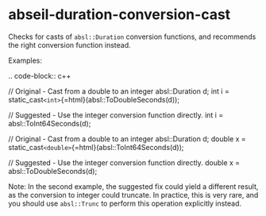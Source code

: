 abseil-duration-conversion-cast
===============================

Checks for casts of `absl::Duration` conversion functions, and
recommends the right conversion function instead.

Examples:

.. code-block:: c++

// Original - Cast from a double to an integer absl::Duration d; int i =
static\_cast`<int>`{=html}(absl::ToDoubleSeconds(d));

// Suggested - Use the integer conversion function directly. int i =
absl::ToInt64Seconds(d);

// Original - Cast from a double to an integer absl::Duration d; double
x = static\_cast`<double>`{=html}(absl::ToInt64Seconds(d));

// Suggested - Use the integer conversion function directly. double x =
absl::ToDoubleSeconds(d);

Note: In the second example, the suggested fix could yield a different
result, as the conversion to integer could truncate. In practice, this
is very rare, and you should use `absl::Trunc` to perform this operation
explicitly instead.
